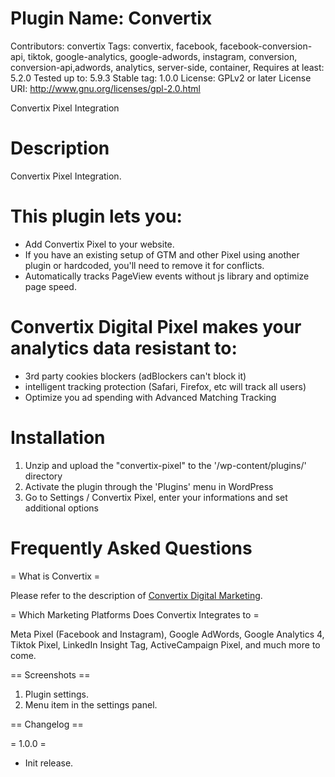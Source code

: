 # Plugin Name: Convertix
Contributors: convertix
Tags: convertix, facebook, facebook-conversion-api, tiktok, google-analytics, google-adwords, instagram, conversion, conversion-api,adwords, analytics, server-side, container,
Requires at least: 5.2.0
Tested up to: 5.9.3
Stable tag: 1.0.0
License: GPLv2 or later
License URI: http://www.gnu.org/licenses/gpl-2.0.html

Convertix Pixel Integration

# Description

Convertix Pixel Integration.

# This plugin lets you:

* Add Convertix Pixel to your website.
* If you have an existing setup of GTM and other Pixel using another plugin or hardcoded, you'll need to remove it for conflicts.
* Automatically tracks PageView events without js library and optimize page speed.

# Convertix Digital Pixel makes your analytics data resistant to:

* 3rd party cookies blockers (adBlockers can't block it)
* intelligent tracking protection (Safari, Firefox, etc will track all users)
* Optimize you ad spending with Advanced Matching Tracking

# Installation

1. Unzip and upload the "convertix-pixel" to the '/wp-content/plugins/' directory
2. Activate the plugin through the 'Plugins' menu in WordPress
3. Go to Settings / Convertix Pixel, enter your informations and set additional options

# Frequently Asked Questions

= What is Convertix =

Please refer to the description of <a href="https://convertix.digital/">Convertix Digital Marketing</a>.

= Which Marketing Platforms Does Convertix Integrates to =

Meta Pixel (Facebook and Instagram), Google AdWords, Google Analytics 4, Tiktok Pixel, LinkedIn Insight Tag, ActiveCampaign Pixel, and much more to come.

== Screenshots ==

1. Plugin settings.
2. Menu item in the settings panel.

== Changelog ==

= 1.0.0 =
* Init release.
